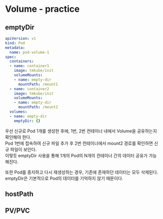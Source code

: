 # Volume - practice

## emptyDir

```yaml
apiVersion: v1
kind: Pod
metadata:
  name: pod-volume-1
spec:
  containers:
  - name: container1
    image: tmkube/init
    volumeMounts:
    - name: empty-dir
      mountPath: /mount1
  - name: container2
    image: tmkube/init
    volumeMounts:
    - name: empty-dir
      mountPath: /mount2
  volumes:
  - name: empty-dir
    emptyDir: {}
```

우선 신규로 Pod 1개를 생성한 후에, 1번, 2번 컨테이너 내에서 Volume을 공유하는지 확인해야 한다.  
Pod 1번에 접속하여 신규 파일 추가 후 2번 컨테이너에서 mount2 경로를 확인하면 신규 파일이 보인다.  
이렇듯 emptyDir 사용을 통해 1개의 Pod의 N개의 컨테이너 간의 데이터 공유가 가능해진다.

또한 Pod를 중지하고 다시 재생성하는 경우, 기존에 존재하던 데이터는 모두 삭제된다.  
emptyDir은 기본적으로 Pod의 데이터를 기억하지 않기 때문이다.

## hostPath

## PV/PVC